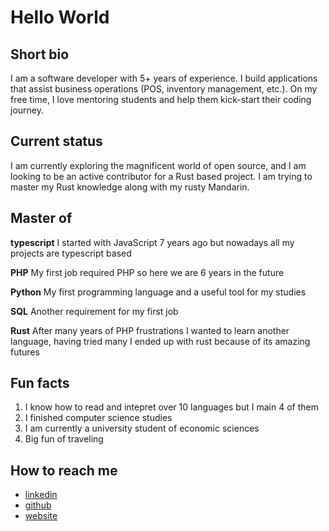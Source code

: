 # Hello World

## Short bio
I am a software developer with 5+ years of experience. I build applications that assist business operations (POS, inventory management, etc.). On my free time, I love mentoring students and help them kick-start their coding journey.

## Current status
I am currently exploring the magnificent world of open source, and I am looking to be an active contributor for a Rust based project. I am trying to master my Rust knowledge along with my rusty Mandarin.

## Master of
**typescript** I started with JavaScript 7 years ago but nowadays all my projects are typescript based

**PHP** My first job required PHP so here we are 6 years in the future

**Python** My first programming language and a useful tool for my studies

**SQL** Another requirement for my first job

**Rust** After many years of PHP frustrations I wanted to learn another language, having tried many I ended up with rust because of its amazing futures

## Fun facts
1. I know how to read and intepret over 10 languages but I main 4 of them
2. I finished computer science studies
3. I am currently a university student of economic sciences
4. Big fun of traveling

## How to reach me
* [linkedin](https://gr.linkedin.com/in/karatakis)
* [github](https://github.com/karatakis)
* [website](https://karatakis.com/)

<!--
**karatakis/karatakis** is a ✨ _special_ ✨ repository because its `README.md` (this file) appears on your GitHub profile.

Here are some ideas to get you started:

- 🔭 I’m currently working on ...
- 🌱 I’m currently learning ...
- 👯 I’m looking to collaborate on ...
- 🤔 I’m looking for help with ...
- 💬 Ask me about ...
- 📫 How to reach me: ...
- 😄 Pronouns: ...
- ⚡ Fun fact: ...
-->
